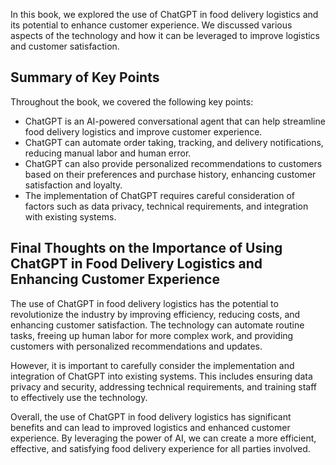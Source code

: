 
In this book, we explored the use of ChatGPT in food delivery logistics and its potential to enhance customer experience. We discussed various aspects of the technology and how it can be leveraged to improve logistics and customer satisfaction.

Summary of Key Points
---------------------

Throughout the book, we covered the following key points:

* ChatGPT is an AI-powered conversational agent that can help streamline food delivery logistics and improve customer experience.
* ChatGPT can automate order taking, tracking, and delivery notifications, reducing manual labor and human error.
* ChatGPT can also provide personalized recommendations to customers based on their preferences and purchase history, enhancing customer satisfaction and loyalty.
* The implementation of ChatGPT requires careful consideration of factors such as data privacy, technical requirements, and integration with existing systems.

Final Thoughts on the Importance of Using ChatGPT in Food Delivery Logistics and Enhancing Customer Experience
--------------------------------------------------------------------------------------------------------------

The use of ChatGPT in food delivery logistics has the potential to revolutionize the industry by improving efficiency, reducing costs, and enhancing customer satisfaction. The technology can automate routine tasks, freeing up human labor for more complex work, and providing customers with personalized recommendations and updates.

However, it is important to carefully consider the implementation and integration of ChatGPT into existing systems. This includes ensuring data privacy and security, addressing technical requirements, and training staff to effectively use the technology.

Overall, the use of ChatGPT in food delivery logistics has significant benefits and can lead to improved logistics and enhanced customer experience. By leveraging the power of AI, we can create a more efficient, effective, and satisfying food delivery experience for all parties involved.
